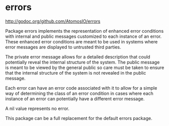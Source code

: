 errors
=======

http://godoc.org/github.com/AtomosIO/errors

Package errors implements the representation of enhanced error conditions with
internal and public messages customized to each instance of an error. These
enhanced error conditions are meant to be used in systems where error messages are
displayed to untrusted third parties.

The private error message allows for a detailed description that could potentially
reveal the internal structure of the system. The public message is meant to be
viewed by the general public so care must be taken to ensure that the internal
structure of the system is not revealed in the public message.

Each error can have an error code associated with it to allow for a simple way of
determining the class of an error condition in cases where each instance of
an error can potentially have a different error message.

A nil value represents no error.

This package can be a full replacement for the default errors package.

